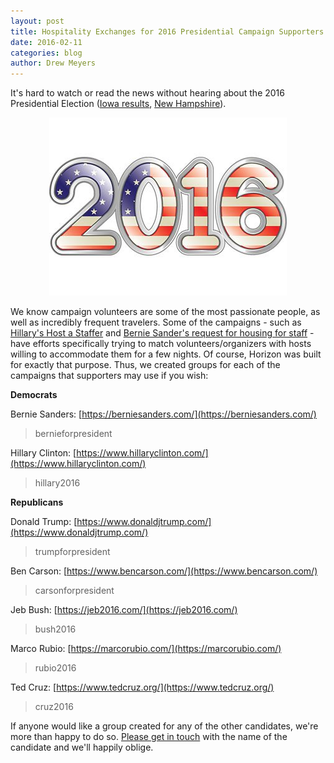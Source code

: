 ```yaml
---
layout: post
title: Hospitality Exchanges for 2016 Presidential Campaign Supporters and Staff
date: 2016-02-11
categories: blog
author: Drew Meyers
---
```

It's hard to watch or read the news without hearing about the 2016 Presidential Election ([Iowa results](https://www.washingtonpost.com/2016-election-results/iowa/), [New Hampshire](https://www.washingtonpost.com/2016-election-results/new-hampshire/)).

<p align="center"><img src="/assets/blog-2016-election.jpg"></p>

We know campaign volunteers are some of the most passionate people, as well as incredibly frequent travelers. Some of the campaigns - such as [Hillary's Host a Staffer](https://www.hillaryclinton.com/volunteer/supporter-housing/) and [Bernie Sander's request for housing for staff](https://go.berniesanders.com/page/s/iowa-housing) - have efforts specifically trying to match volunteers/organizers with hosts willing to accommodate them for a few nights. Of course, Horizon was built for exactly that purpose. Thus, we created groups for each of the campaigns that supporters may use if you wish:

<strong>Democrats</strong>

Bernie Sanders: [https://berniesanders.com/](https://berniesanders.com/)

> bernieforpresident

Hillary Clinton: [https://www.hillaryclinton.com/](https://www.hillaryclinton.com/)

> hillary2016

<strong>Republicans</strong>

Donald Trump: [https://www.donaldjtrump.com/](https://www.donaldjtrump.com/)

> trumpforpresident

Ben Carson: [https://www.bencarson.com/](https://www.bencarson.com/)

> carsonforpresident

Jeb Bush: [https://jeb2016.com/](https://jeb2016.com/)

> bush2016

Marco Rubio: [https://marcorubio.com/](https://marcorubio.com/)

> rubio2016

Ted Cruz: [https://www.tedcruz.org/](https://www.tedcruz.org/)

> cruz2016

If anyone would like a group created for any of the other candidates, we're more than happy to do so. [Please get in touch](mailto:info@horizonapp.co) with the name of the candidate and we'll happily oblige. 

